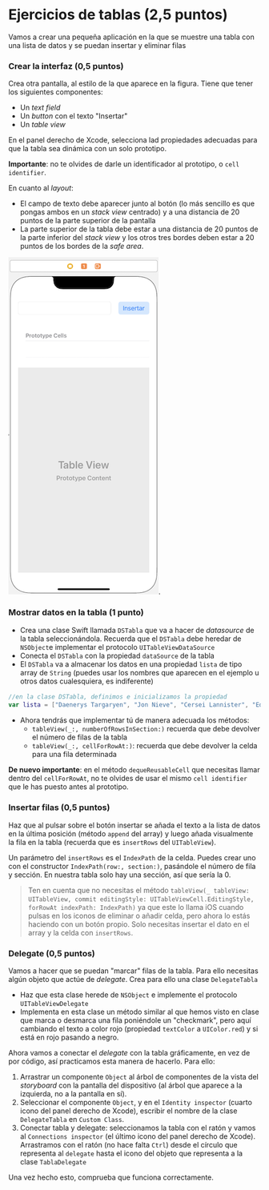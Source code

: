 # Ejercicios de tablas (2,5 puntos)

Vamos a crear una pequeña aplicación en la que se muestre una tabla con una lista de datos y se puedan insertar y eliminar filas

### Crear la interfaz (0,5 puntos)

Crea otra pantalla, al estilo de la que aparece en la figura. Tiene que tener los siguientes componentes:

- Un *text field*
- Un *button* con el texto "Insertar"
- Un *table view*

En el panel derecho de Xcode, selecciona lad propiedades adecuadas para que la tabla sea dinámica con un solo prototipo.

**Importante**: no te olvides de darle un identificador al prototipo, o `cell identifier`.


En cuanto al *layout*:

- El campo de texto debe aparecer junto al botón (lo más sencillo es que pongas ambos en un *stack view* centrado) y a una distancia de 20 puntos de la parte superior de la pantalla
- La parte superior de la tabla debe estar a una distancia de 20 puntos de la parte inferior del *stack view* y los otros tres bordes deben estar a 20 puntos de los bordes de la *safe area*.

![](images/interfaz_ejer_tablas.png).

### Mostrar datos en la tabla (1 punto)

- Crea una clase Swift llamada `DSTabla` que va a hacer de *datasource* de la tabla seleccionándola. Recuerda que el `DSTabla` debe heredar de `NSObject`e implementar el protocolo `UITableViewDataSource`
- Conecta el `DSTabla` con la propiedad `dataSource` de la tabla
- El `DSTabla` va a almacenar los datos en una propiedad `lista` de tipo array de `String` (puedes usar los nombres que aparecen en el ejemplo u otros datos cualesquiera, es indiferente) 

```swift
//en la clase DSTabla, definimos e inicializamos la propiedad
var lista = ["Daenerys Targaryen", "Jon Nieve", "Cersei Lannister", "Eddard Stark"]
```

- Ahora tendrás que implementar tú de manera adecuada los métodos:
	- `tableView(_:, numberOfRowsInSection:)` recuerda que debe devolver el número de filas de la tabla
	- `tableView(_:, cellForRowAt:)`: recuerda que debe devolver la celda para una fila determinada
   
**De nuevo importante**: en el método `dequeReusableCell` que necesitas llamar dentro del `cellForRowAt`, no te olvides de usar el mismo `cell identifier` que le has puesto antes al prototipo. 

### Insertar filas (0,5 puntos)

Haz que al pulsar sobre el botón insertar se añada el texto a la lista de datos en la última posición (método `append` del array) y luego añada visualmente la fila en la tabla (recuerda que es `insertRows` del `UITableView`).

Un parámetro del `insertRows` es el `IndexPath` de la celda. Puedes crear uno con el constructor `IndexPath(row:, section:)`, pasándole el número de fila y sección. En nuestra tabla solo hay una sección, así que sería la 0.

> Ten en cuenta que no necesitas el método `tableView(_ tableView: UITableView, commit editingStyle: UITableViewCell.EditingStyle, forRowAt indexPath: IndexPath)` ya que este lo llama iOS cuando pulsas en los iconos de eliminar o añadir celda, pero ahora lo estás haciendo con un botón propio. Solo necesitas insertar el dato en el array y la celda con `insertRows`.

### Delegate (0,5 puntos)

Vamos a hacer que se puedan "marcar" filas de la tabla. Para ello necesitas algún objeto que actúe de *delegate*. Crea para ello una clase `DelegateTabla` 

- Haz que esta clase herede de `NSObject` e implemente el protocolo `UITableViewDelegate`
- Implementa en esta clase un método similar al que hemos visto en clase que marca o desmarca una fila poniéndole un "checkmark", pero aquí cambiando el texto a color rojo (propiedad `textColor` a `UIColor.red`) y si está en rojo pasando a negro.

Ahora vamos a conectar el *delegate* con la tabla gráficamente, en vez de por código, así practicamos esta manera de hacerlo. Para ello:

1. Arrastrar un componente `Object` al árbol de componentes de la vista del *storyboard* con la pantalla del dispositivo (al árbol que aparece a la izquierda, no a la pantalla en sí).
2. Seleccionar el componente `Object`, y en el `Identity inspector` (cuarto icono del panel derecho de Xcode), escribir el nombre de la clase `DelegateTabla` en `Custom Class`.
3. Conectar tabla y delegate: seleccionamos la tabla con el ratón y vamos al `Connections inspector` (el último icono del panel derecho de Xcode). Arrastramos con el ratón (no hace falta `Ctrl`) desde el círculo que representa al `delegate` hasta el icono del objeto que representa a la clase `TablaDelegate`

Una vez hecho esto, comprueba que funciona correctamente.
